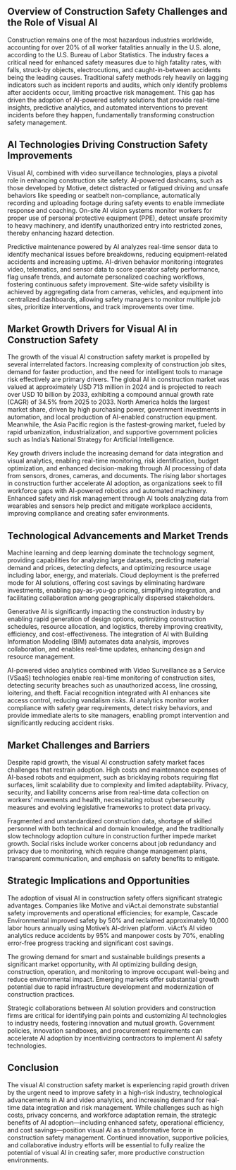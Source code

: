 ## Overview of Construction Safety Challenges and the Role of Visual AI
Construction remains one of the most hazardous industries worldwide, accounting for over 20% of all worker fatalities annually in the U.S. alone, according to the U.S. Bureau of Labor Statistics. The industry faces a critical need for enhanced safety measures due to high fatality rates, with falls, struck-by objects, electrocutions, and caught-in-between accidents being the leading causes. Traditional safety methods rely heavily on lagging indicators such as incident reports and audits, which only identify problems after accidents occur, limiting proactive risk management. This gap has driven the adoption of AI-powered safety solutions that provide real-time insights, predictive analytics, and automated interventions to prevent incidents before they happen, fundamentally transforming construction safety management.

## AI Technologies Driving Construction Safety Improvements
Visual AI, combined with video surveillance technologies, plays a pivotal role in enhancing construction site safety. AI-powered dashcams, such as those developed by Motive, detect distracted or fatigued driving and unsafe behaviors like speeding or seatbelt non-compliance, automatically recording and uploading footage during safety events to enable immediate response and coaching. On-site AI vision systems monitor workers for proper use of personal protective equipment (PPE), detect unsafe proximity to heavy machinery, and identify unauthorized entry into restricted zones, thereby enhancing hazard detection.

Predictive maintenance powered by AI analyzes real-time sensor data to identify mechanical issues before breakdowns, reducing equipment-related accidents and increasing uptime. AI-driven behavior monitoring integrates video, telematics, and sensor data to score operator safety performance, flag unsafe trends, and automate personalized coaching workflows, fostering continuous safety improvement. Site-wide safety visibility is achieved by aggregating data from cameras, vehicles, and equipment into centralized dashboards, allowing safety managers to monitor multiple job sites, prioritize interventions, and track improvements over time.

## Market Growth Drivers for Visual AI in Construction Safety
The growth of the visual AI construction safety market is propelled by several interrelated factors. Increasing complexity of construction job sites, demand for faster production, and the need for intelligent tools to manage risk effectively are primary drivers. The global AI in construction market was valued at approximately USD 713 million in 2024 and is projected to reach over USD 10 billion by 2033, exhibiting a compound annual growth rate (CAGR) of 34.5% from 2025 to 2033. North America holds the largest market share, driven by high purchasing power, government investments in automation, and local production of AI-enabled construction equipment. Meanwhile, the Asia Pacific region is the fastest-growing market, fueled by rapid urbanization, industrialization, and supportive government policies such as India’s National Strategy for Artificial Intelligence.

Key growth drivers include the increasing demand for data integration and visual analytics, enabling real-time monitoring, risk identification, budget optimization, and enhanced decision-making through AI processing of data from sensors, drones, cameras, and documents. The rising labor shortages in construction further accelerate AI adoption, as organizations seek to fill workforce gaps with AI-powered robotics and automated machinery. Enhanced safety and risk management through AI tools analyzing data from wearables and sensors help predict and mitigate workplace accidents, improving compliance and creating safer environments.

## Technological Advancements and Market Trends
Machine learning and deep learning dominate the technology segment, providing capabilities for analyzing large datasets, predicting material demand and prices, detecting defects, and optimizing resource usage including labor, energy, and materials. Cloud deployment is the preferred mode for AI solutions, offering cost savings by eliminating hardware investments, enabling pay-as-you-go pricing, simplifying integration, and facilitating collaboration among geographically dispersed stakeholders.

Generative AI is significantly impacting the construction industry by enabling rapid generation of design options, optimizing construction schedules, resource allocation, and logistics, thereby improving creativity, efficiency, and cost-effectiveness. The integration of AI with Building Information Modeling (BIM) automates data analysis, improves collaboration, and enables real-time updates, enhancing design and resource management.

AI-powered video analytics combined with Video Surveillance as a Service (VSaaS) technologies enable real-time monitoring of construction sites, detecting security breaches such as unauthorized access, line crossing, loitering, and theft. Facial recognition integrated with AI enhances site access control, reducing vandalism risks. AI analytics monitor worker compliance with safety gear requirements, detect risky behaviors, and provide immediate alerts to site managers, enabling prompt intervention and significantly reducing accident risks.

## Market Challenges and Barriers
Despite rapid growth, the visual AI construction safety market faces challenges that restrain adoption. High costs and maintenance expenses of AI-based robots and equipment, such as bricklaying robots requiring flat surfaces, limit scalability due to complexity and limited adaptability. Privacy, security, and liability concerns arise from real-time data collection on workers’ movements and health, necessitating robust cybersecurity measures and evolving legislative frameworks to protect data privacy.

Fragmented and unstandardized construction data, shortage of skilled personnel with both technical and domain knowledge, and the traditionally slow technology adoption culture in construction further impede market growth. Social risks include worker concerns about job redundancy and privacy due to monitoring, which require change management plans, transparent communication, and emphasis on safety benefits to mitigate.

## Strategic Implications and Opportunities
The adoption of visual AI in construction safety offers significant strategic advantages. Companies like Motive and viAct.ai demonstrate substantial safety improvements and operational efficiencies; for example, Cascade Environmental improved safety by 50% and reclaimed approximately 10,000 labor hours annually using Motive’s AI-driven platform. viAct’s AI video analytics reduce accidents by 95% and manpower costs by 70%, enabling error-free progress tracking and significant cost savings.

The growing demand for smart and sustainable buildings presents a significant market opportunity, with AI optimizing building design, construction, operation, and monitoring to improve occupant well-being and reduce environmental impact. Emerging markets offer substantial growth potential due to rapid infrastructure development and modernization of construction practices.

Strategic collaborations between AI solution providers and construction firms are critical for identifying pain points and customizing AI technologies to industry needs, fostering innovation and mutual growth. Government policies, innovation sandboxes, and procurement requirements can accelerate AI adoption by incentivizing contractors to implement AI safety technologies.

## Conclusion
The visual AI construction safety market is experiencing rapid growth driven by the urgent need to improve safety in a high-risk industry, technological advancements in AI and video analytics, and increasing demand for real-time data integration and risk management. While challenges such as high costs, privacy concerns, and workforce adaptation remain, the strategic benefits of AI adoption—including enhanced safety, operational efficiency, and cost savings—position visual AI as a transformative force in construction safety management. Continued innovation, supportive policies, and collaborative industry efforts will be essential to fully realize the potential of visual AI in creating safer, more productive construction environments.